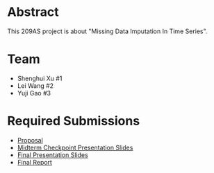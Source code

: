 # Abstract

This 209AS project is about "Missing Data Imputation In Time Series".

# Team

* Shenghui Xu \#1 
* Lei Wang \#2
* Yuji Gao \#3

# Required Submissions

* [Proposal](https://github.com/umiao/ece209as_project/blob/main/docs/proposal.md)
* [Midterm Checkpoint Presentation Slides](http://)
* [Final Presentation Slides](http://)
* [Final Report](report)
